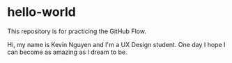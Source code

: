 # hello-world
This repository is for practicing the GitHub Flow.

Hi, my name is Kevin Nguyen and I'm a UX Design student. One day I hope I can become as amazing as I dream to be.

